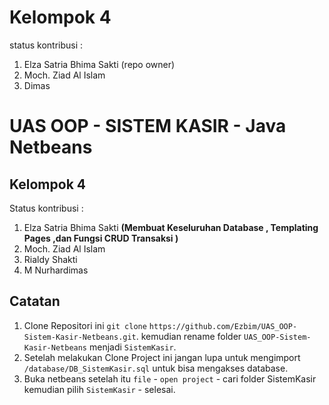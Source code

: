 
# Kelompok 4
status kontribusi :
1. Elza Satria Bhima Sakti (repo owner)
2. Moch. Ziad Al Islam
3. Dimas

# UAS OOP - SISTEM KASIR - Java Netbeans 
## Kelompok 4
Status kontribusi :
1. Elza Satria Bhima Sakti **(Membuat Keseluruhan Database , Templating Pages ,dan Fungsi CRUD Transaksi )**
2. Moch. Ziad Al Islam
3. Rialdy Shakti
4. M Nurhardimas


## Catatan
1. Clone Repositori ini `git clone` `https://github.com/Ezbim/UAS_OOP-Sistem-Kasir-Netbeans.git`. kemudian rename folder `UAS_OOP-Sistem-Kasir-Netbeans` menjadi `SistemKasir`.
2. Setelah melakukan Clone Project ini jangan lupa untuk mengimport `/database/DB_SistemKasir.sql` untuk bisa mengakses database.
3. Buka netbeans setelah itu `file` - `open project` - cari folder SistemKasir kemudian pilih `SistemKasir` - selesai.
